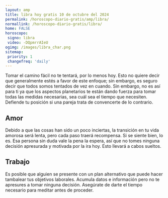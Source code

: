 ```yaml
---
layout: amp
title: libra hoy gratis 10 de octubre del 2024 
permalink: /horoscopo-diario-gratis/amp/libra/
normallink: /horoscopo-diario-gratis/libra/
home: FALSE
horoscopo:
 signo: libra
 video: -DQpmrrAIeU
ogimg: /images/libra_char.png
sitemap:
 priority: 1
 changefreq: 'daily'
---
```



Tomar el camino fácil no te tentará, por lo menos hoy. Esto no quiere decir que generalmente estés a favor de este enfoque; sin embargo, es seguro decir que todos somos tentados de vez en cuando. Sin embargo, no es así para ti ya que los aspectos planetarios te están dando fuerza para tomar todas las medidas necesarias, sea cuál sea el tiempo que necesiten. Defiende tu posición si una pareja trata de convencerte de lo contrario.

## Amor

Debido a que las cosas han sido un poco inciertas, la transición en tu vida amorosa será lenta, pero cada paso traerá recompensa. Si se siente bien, lo es. Esa persona sin duda vale la pena la espera, así que no tomes ninguna decisión apresurada y motivada por la ira hoy. Esto llevará a cabos sueltos.

## Trabajo

Es posible que alguien se presente con un plan alternativo que puede hacer tambalear tus objetivos laborales. Acumula datos e información pero no te apresures a tomar ninguna decisión. Asegúrate de darte el tiempo necesario para meditar antes de proceder.